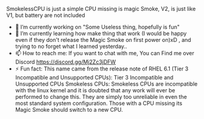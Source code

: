 SmokelessCPU is just a simple CPU missing is magic Smoke, V2, is just like V1, but battery are not included


- 🔭 I’m currently working on "Some Useless thing, hopefully is fun"
- 🌱 I’m currently learning how make thing that work (I would be happy even if they don't release the Magic Smoke on first power on)xD , and trying to no forget what I learned yesterday..
- 📫 How to reach me: If you want to chat with me, You can Find me over Discord https://discord.gg/Mj2Zc3jDFW
- ⚡ Fun fact: This name came from the release note of RHEL 6.1 (Tier 3 Incompatible and Unsupported CPUs):
    Tier 3 Incompatible and Unsupported CPUs
    Smokeless CPUs: Smokeless CPUs are incompatible with the linux kernel and it is doubted that any work will ever be performed to change this. They are simply too unreliable in even the most standard system configuration. Those with a CPU missing its Magic Smoke should switch to a new CPU.
